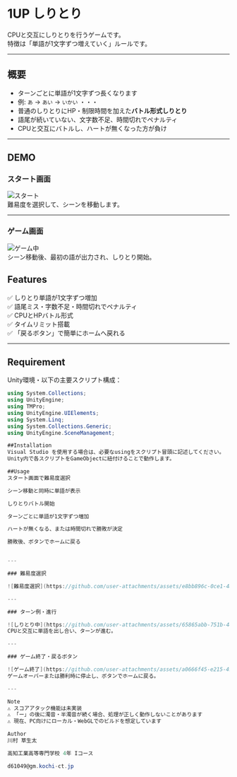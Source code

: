 # 1UP しりとり

CPUと交互にしりとりを行うゲームです。  
特徴は「単語が1文字ずつ増えていく」ルールです。

---

## 概要

- ターンごとに単語が1文字ずつ長くなります  
- 例: `あ` → `あい` → `いかい` ・・・  
- 普通のしりとりにHP・制限時間を加えた**バトル形式しりとり**  
- 語尾が続いていない、文字数不足、時間切れでペナルティ  
- CPUと交互にバトルし、ハートが無くなった方が負け  

---

## DEMO

### スタート画面

![スタート](https://github.com/user-attachments/assets/9437da56-d2fc-4e25-b416-3475ec27cab5)  
難易度を選択して、シーンを移動します。

---

### ゲーム画面

![ゲーム中](https://github.com/user-attachments/assets/77671726-b7bc-4729-bb6c-a9ed5dd1a15a)  
シーン移動後、最初の語が出力され、しりとり開始。


## Features

✅ しりとり単語が1文字ずつ増加  
✅ 語尾ミス・字数不足・時間切れでペナルティ  
✅ CPUとHPバトル形式  
✅ タイムリミット搭載  
✅ 「戻るボタン」で簡単にホームへ戻れる  

---

## Requirement

Unity環境・以下の主要スクリプト構成：

```csharp
using System.Collections;
using UnityEngine;
using TMPro;
using UnityEngine.UIElements;
using System.Linq;
using System.Collections.Generic;
using UnityEngine.SceneManagement;

##Installation
Visual Studio を使用する場合は、必要なusingをスクリプト冒頭に記述してください。
Unity内で各スクリプトをGameObjectに紐付けることで動作します。

##Usage
スタート画面で難易度選択

シーン移動と同時に単語が表示

しりとりバトル開始

ターンごとに単語が1文字ずつ増加

ハートが無くなる、または時間切れで勝敗が決定

勝敗後、ボタンでホームに戻る


---

### 難易度選択

![難易度選択](https://github.com/user-attachments/assets/e8bb896c-0ce1-48a8-b912-1aa823b9b0bb)

---

### ターン例・進行

![しりとり中](https://github.com/user-attachments/assets/65865abb-751b-440d-ad2a-40c561d9fec2)  
CPUと交互に単語を出し合い、ターンが進む。

---

### ゲーム終了・戻るボタン

![ゲーム終了](https://github.com/user-attachments/assets/a0666f45-e215-49fb-bdbb-7f5970af534f)  
ゲームオーバーまたは勝利時に停止し、ボタンでホームに戻る。

---

Note
⚠ スコアアタック機能は未実装
⚠ 「ー」の後に濁音・半濁音が続く場合、処理が正しく動作しないことがあります
⚠ 現在、PC向けにローカル・WebGLでのビルドを想定しています

Author
川村 草生太

高知工業高等専門学校 4年 Iコース

d61049@gm.kochi-ct.jp
